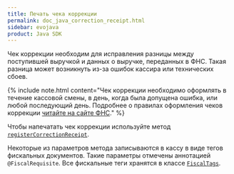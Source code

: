 ```yaml
---
title: Печать чека коррекции
permalink: doc_java_correction_receipt.html
sidebar: evojava
product: Java SDK
---
```


Чек коррекции необходим для исправления разницы между поступившей выручкой и данных о выручке, переданных в ФНС. Такая разница может возникнуть из-за ошибок кассира или технических сбоев.

{% include note.html content="Чек коррекции необходимо оформлять в течение кассовой смены, в день, когда была допущена ошибка, или любой последующий день. Подробнее о правилах оформления чеков коррекции [читайте на сайте ФНС](https://www.nalog.ru/rn27/news/activities_fts/7636412/)." %}

Чтобы напечатать чек коррекции используйте метод [`registerCorrectionReceipt`](./integration-library/ru/evotor/framework/kkt/api/KktApi.html#registerCorrectionReceipt-context-settlementType-taxationSystem-correctionType-basisForCorrection-prescriptionNumber-correctableSettlementDate-amountPaid-paymentMean-vatRate-correctionDescription-callback-).

Некоторые из параметров метода записываются в кассу в виде тегов фискальных документов. Такие параметры отмечены аннотацией `@FiscalRequisite`. Все фискальные теги хранятся в классе [`FiscalTags`](./integration-library/ru/evotor/framework/kkt/FiscalTags.html).
